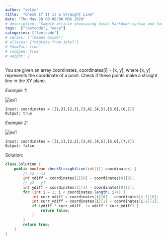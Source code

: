 ```yaml
---
author: "volyx"
title:  "Check If It Is a Straight Line"
date: "Thu May 28 00:00:00 MSK 2020"
# description: "Sample article showcasing basic Markdown syntax and formatting for HTML elements."
tags:  ["leetcode", "easy"]
categories: ["leetcode"]
# series: ["Themes Guide"]
# aliases: ["migrate-from-jekyl"]
# ShowToc: true
# TocOpen: true
# weight: 2
---
```


You are given an array coordinates, coordinates[i] = [x, y], where [x, y] represents the coordinate of a point. Check if these points make a straight line in the XY plane.

*Example 1:*

![ex1](/images/2020-05-28-ex1.jpg)

```
Input: coordinates = [[1,2],[2,3],[3,4],[4,5],[5,6],[6,7]]
Output: true
```

*Example 2:*

![ex1](/images/2020-05-28-ex2.jpg)

```
Input: coordinates = [[1,1],[2,2],[3,4],[4,5],[5,6],[7,7]]
Output: false
```

Solution: 

```java
class Solution {
    public boolean checkStraightLine(int[][] coordinates) {
        // x2 - x1
        int xdiff = coordinates[1][0] - coordinates[0][0];
        // y2 - y1
        int ydiff = coordinates[1][1] - coordinates[0][1];
        for (int i = 2; i < coordinates.length; i++) {
            int curr_xdiff = coordinates[i][0] - coordinates[i-1][0];
            int curr_ydiff = coordinates[i][1] - coordinates[i-1][1];
            if (ydiff * curr_xdiff  != xdiff * curr_ydiff) {
                return false;
            }
        }
        return true;
    }
}
